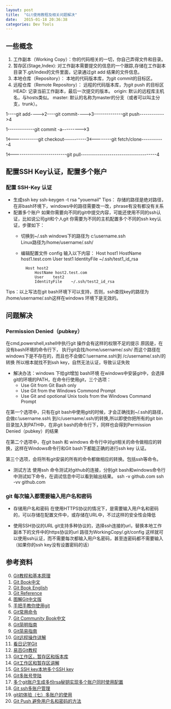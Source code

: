 ```yaml
---
layout: post
title:  "Git使用教程及相关问题解决"
date:   2015-01-18 20:36:38
categories: Dev Tools
---
```

## 一些概念
1. 工作副本（Working Copy）：你的代码相关的一切，你自己弄得文件和目录。
2. 暂存区(Stage,Index): 对工作副本需要提交的信息的一个跟踪,存储在工作副本目录下.git/index的文件里面，记录通过git add 结果的文件信息。
3. 本地仓库（Repository）： 本地的代码版本库，为git commit的目标区。
4. 远程仓库（Remote Repository）： 远程的代码版本库，为git push 的目标区
HEAD: 记录当前工作副本，最后一次提交的版本。
origin: 默认的远程库主机名，与hosts类似。
master: 默认的名称为master的分支（或者可以叫主分支，trunk）。

1----git add---->2----git commit---->3--------------git push------------>4

1-------------git commit -a--------->3

1<------------git checkout-----------3<--------git fetch/clone-----------4

1<--------------------------git pull-------------------------------------4


## 配置SSH Key认证，配置多个账户
### 配置 SSH-Key 认证
+ 生成ssh key
		ssh-keygen -t rsa "youemail"
Tips： 存储的路径是绝对路径，在非bash环境下，windows中的路径需要改一改，phrase有没有都没有关系
+ 配置多个账户
如果你需要向不同的git中提交内容，可能还使用不同的ssh认证，比如说公司git和个人git
你需要为不同的主机配置多个不同的ssh key认证，步骤如下：
	+ 切换到~/.ssh
	  windows下的路径为 c:\username\.ssh\
	  Linux路径为/home/username/.ssh/
	+ 编辑配置文件 config
	  输入以下内容：
			Host host1
				HostName host1.test.com
				User	test1
				IdentityFile	~/.ssh/test1_id_rsa
		
			Host host2
				HostName host2.test.com
				User	test2
				IdentityFile	~/.ssh/test2_id_rsa

Tips：以上写法在git bash环境下可以支持，否则，ssh查找key的路径为 /home/username/.ssh这样在windows 环境下是无效的。		

## 问题解决
### Permission Denied（pubkey）

在cmd,powershell,xshell中执行git 操作会有这样的权限不足的提示
原因是，在没有bash环境的命令行下， 执行git会找/home/username/.ssh/
而这个路径在windows下是不存在的，而且也不会做C:\uername\.ssh\到 /c/username/.ssh/的转换
所以根本就找不到ssh key，自然无法认证，导致认证失败
+ 解决办法：windows 下给git增加 bash环境
在windows中安装git中，会选择git的环境的PATH，在命令行使用git，三个选项：
	+ Use Git from Git Bash only
	+ Use Git from the Windows Commond Prompt
	+ Use Git and opotional Unix tools from the Windows Command Prompt

在第一个选项中，只有在git bash中使用git的时候，才会正确找到~/.ssh的路径，会做c:\username\.ssh\ 到/c/username/.ssh/的转换,所以即使你把所有的git bin目录加入到PATH中，在非git bash的命令行下，同样也会得到Permission Denied（pubkey）的结果

在第二个选项中，在git bash 和 windows 命令行中对git相关的命令做相应的转换，这样在Windows命令行和Git bash下都能正确的进行ssh key 认证。

第三个选项，会将所有git安装的所有的命令都做相应的转换。包括ssh等命令。

+ 测试方法
使用ssh 命令测试对github的连接，分别git bash和windows命令行中测试如下命令，在调试信息中可以看到输出结果。
		ssh -v github.com
		ssh -vv github.com 


### git 每次输入都需要输入用户名和密码

+ 存储用户名和密码
在使用HTTPS协议的情况下，是需要输入用户名和密码的，可以存储在配置文件中，或存储在URL中，不过这样的安全性会降低

+ 使用SSH协议的URL
git支持多种协议的，选择ssh连接的url，替换本地工作副本下的文件中的https协议的url
路径为WorkingCopy/.git/config
这样就可以使用ssh认证，而不需要每次都输入用户名密码，甚至连密码都不需要输入（如果你的ssh key没有设置密码的话）



## 参考资料
0. [Git教程和基本原理][-1]
0. [Git Book中文][0]
1. [Git Book English][1]
2. [Git Reference][2]
3. [图解Git中文版][3]
4. [手把手教你使用git][4]
5. [Git常用命令][5]
6. [Git Community Book中文][6]
7. [Git简明指南][7]
8. [Git简易指南][8]
9. [Git远程操作详解][9]
10. [看日记学Git][10]
11. [易百Git教程][11]
12. [Git工作区，暂存区和版本库][12]
13. [Git工作区和暂存区讲解][13]
13. [Git SSH key本地多个SSH key][14]
14. [Git多账号登陆][15]
15. [多个git账户生成多份rsa秘钥实现多个账户同时使用配置][16]
16. [Git ssh多账户管理][17]
15. [git初体验（七）多账户的使用][18]
16. [Git Push 避免用户名和密码的方法][19]

[-1]: http://blog.csdn.net/wengpingbo/article/details/8985132 "Git教程和基本原理"
[0]: http://git-scm.com/book/zh/v1 "Git Book中文"
[1]: http://git-scm.com/book/en/v2 "Git Book English"
[2]: http://git-scm.com/docs "Git Reference"
[3]: http://marklodato.github.io/visual-git-guide/index-zh-cn.html "图解Git中文版"
[4]: http://blog.jobbole.com/78960/ "手把手教你使用git"
[5]: http://hi.baidu.com/sunboy_2050/item/ffab7396672895d11a49dfcc "Git常用命令"
[6]: http://gitbook.liuhui998.com/index.html "Git Community Book中文"
[7]: http://rogerdudler.github.io/git-guide/index.zh.html "Git简明指南"
[8]: http://www.bootcss.com/p/git-guide/ "Git简易指南"
[9]: http://www.yiibai.com/git/git_remote_operate.html "Git远程操作详解"
[10]: http://openresearch.baidu.com/u/cms/www/201307/29103412wjds.pdf;jsessionid=41340BF003A9913F52A69DC09FDED58A "看日记学Git"
[11]: http://www.yiibai.com/git/ "易百Git教程"
[12]: http://www.worldhello.net/2010/11/30/2166.html "Git工作区，暂存区和版本库"
[13]: http://www.121ask.com/thread-5627-1.html "Git工作区和暂存区讲解"
[14]: http://riny.net/2014/git-ssh-key/ "Git SSH key本地多个SSH key"
[15]: http://www.2cto.com/os/201402/281792.html "Git多账号登陆"
[16]: http://www.111cn.net/sys/linux/71236.htm "多个git账户生成多份rsa秘钥实现多个账户同时使用配置"
[17]: http://my.oschina.net/meilihao/blog/157716 "Git ssh多账户管理"
[18]: http://www.cnblogs.com/BeginMan/p/3548139.html "git初体验（七）多账户的使用"
[19]: http://www.cnblogs.com/ballwql/archive/2013/12/06/3462104.html "Git Push 避免用户名和密码的方法"
